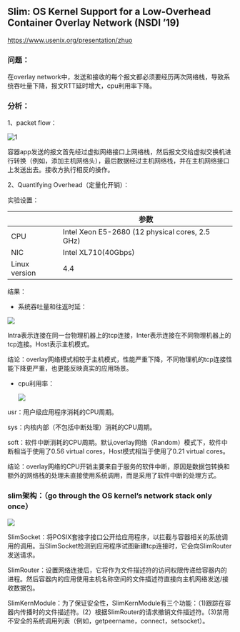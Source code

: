 ## Slim: OS Kernel Support for a Low-Overhead Container Overlay Network (NSDI ’19)

https://www.usenix.org/presentation/zhuo

### 问题：

在overlay network中，发送和接收的每个报文都必须要经历两次网络栈，导致系统吞吐量下降，报文RTT延时增大，cpu利用率下降。

### 分析：

1、packet flow：

![1](https://github.com/lt2000/K8s/blob/main/Note/%E6%88%9A/images/Slim/1.jpg)

容器app发送的报文首先经过虚拟网络接口上网络栈，然后报文交给虚拟交换机进行转换（例如，添加主机网络头），最后数据经过主机网络栈，并在主机网络接口上发送出去。接收方执行相反的操作。

2、Quantifying Overhead（定量化开销）：

实验设置：

|               | 参数                                            |
| ------------- | ----------------------------------------------- |
| CPU           | Intel Xeon E5-2680 (12 physical cores, 2.5 GHz) |
| NIC           | Intel XL710(40Gbps)                             |
| Linux version | 4.4                                             |

结果：

- 系统吞吐量和往返时延：

![](https://github.com/lt2000/K8s/blob/main/Note/%E6%88%9A/images/Slim/2.jpg)

Intra表示连接在同一台物理机器上的tcp连接，Inter表示连接在不同物理机器上的tcp连接。Host表示主机模式。

结论：overlay网络模式相较于主机模式，性能严重下降，不同物理机的tcp连接性能下降更严重，也更能反映真实的应用场景。

- cpu利用率：

  ![](https://github.com/lt2000/K8s/blob/main/Note/%E6%88%9A/images/Slim/3.jpg)

usr：用户级应用程序消耗的CPU周期。

sys：内核内部（不包括中断处理）消耗的CPU周期。

soft：软件中断消耗的CPU周期。默认overlay网络（Random）模式下，软件中断相当于使用了0.56 virtual cores，Host模式相当于使用了0.21 virtual cores。

结论：overlay网络的CPU开销主要来自于服务的软件中断，原因是数据包转换和额外的网络栈的处理未直接使用系统调用，而是采用了软件中断的处理方式。

### slim架构：（go through the OS kernel’s network stack **only once**）

![](https://github.com/lt2000/K8s/blob/main/Note/%E6%88%9A/images/Slim/4.jpg)

SlimSocket：将POSIX套接字接口公开给应用程序，以拦截与容器相关的系统调用的调用。当SlimSocket检测到应用程序试图新建tcp连接时，它会向SlimRouter发送请求。

SlimRouter：设置网络连接后，它将作为文件描述符的访问权限传递给容器内的进程。然后容器内的应用使用主机名称空间的文件描述符直接向主机网络发送/接收数据包。

SlimKernModule：为了保证安全性，SlimKernModule有三个功能：（1)跟踪在容器内传播时的文件描述符。(2）根据SlimRouter的请求撤销文件描述符。(3)禁用不安全的系统调用列表（例如，getpeername，connect，setsocket）。
